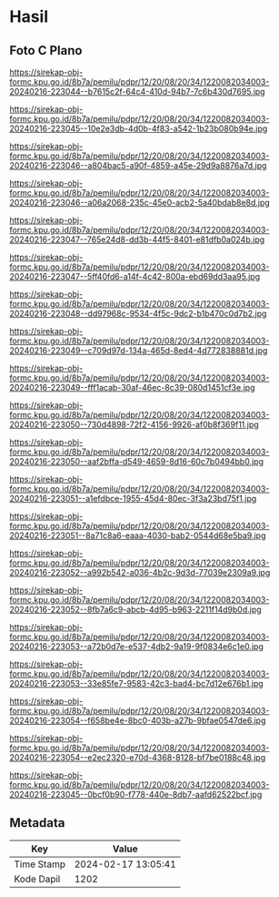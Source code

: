 # Hasil

## Foto C Plano

https://sirekap-obj-formc.kpu.go.id/8b7a/pemilu/pdpr/12/20/08/20/34/1220082034003-20240216-223044--b7615c2f-64c4-410d-94b7-7c6b430d7695.jpg

https://sirekap-obj-formc.kpu.go.id/8b7a/pemilu/pdpr/12/20/08/20/34/1220082034003-20240216-223045--10e2e3db-4d0b-4f83-a542-1b23b080b94e.jpg

https://sirekap-obj-formc.kpu.go.id/8b7a/pemilu/pdpr/12/20/08/20/34/1220082034003-20240216-223046--a804bac5-a90f-4859-a45e-29d9a8876a7d.jpg

https://sirekap-obj-formc.kpu.go.id/8b7a/pemilu/pdpr/12/20/08/20/34/1220082034003-20240216-223046--a06a2068-235c-45e0-acb2-5a40bdab8e8d.jpg

https://sirekap-obj-formc.kpu.go.id/8b7a/pemilu/pdpr/12/20/08/20/34/1220082034003-20240216-223047--765e24d8-dd3b-44f5-8401-e81dfb0a024b.jpg

https://sirekap-obj-formc.kpu.go.id/8b7a/pemilu/pdpr/12/20/08/20/34/1220082034003-20240216-223047--5ff40fd6-a14f-4c42-800a-ebd69dd3aa95.jpg

https://sirekap-obj-formc.kpu.go.id/8b7a/pemilu/pdpr/12/20/08/20/34/1220082034003-20240216-223048--dd97968c-9534-4f5c-9dc2-b1b470c0d7b2.jpg

https://sirekap-obj-formc.kpu.go.id/8b7a/pemilu/pdpr/12/20/08/20/34/1220082034003-20240216-223049--c709d97d-134a-465d-8ed4-4d772838881d.jpg

https://sirekap-obj-formc.kpu.go.id/8b7a/pemilu/pdpr/12/20/08/20/34/1220082034003-20240216-223049--fff1acab-30af-46ec-8c39-080d1451cf3e.jpg

https://sirekap-obj-formc.kpu.go.id/8b7a/pemilu/pdpr/12/20/08/20/34/1220082034003-20240216-223050--730d4898-72f2-4156-9926-af0b8f369f11.jpg

https://sirekap-obj-formc.kpu.go.id/8b7a/pemilu/pdpr/12/20/08/20/34/1220082034003-20240216-223050--aaf2bffa-d549-4659-8d16-60c7b0494bb0.jpg

https://sirekap-obj-formc.kpu.go.id/8b7a/pemilu/pdpr/12/20/08/20/34/1220082034003-20240216-223051--a1efdbce-1955-45d4-80ec-3f3a23bd75f1.jpg

https://sirekap-obj-formc.kpu.go.id/8b7a/pemilu/pdpr/12/20/08/20/34/1220082034003-20240216-223051--8a71c8a6-eaaa-4030-bab2-0544d68e5ba9.jpg

https://sirekap-obj-formc.kpu.go.id/8b7a/pemilu/pdpr/12/20/08/20/34/1220082034003-20240216-223052--a992b542-a036-4b2c-9d3d-77039e2309a9.jpg

https://sirekap-obj-formc.kpu.go.id/8b7a/pemilu/pdpr/12/20/08/20/34/1220082034003-20240216-223052--8fb7a6c9-abcb-4d95-b963-2211f14d9b0d.jpg

https://sirekap-obj-formc.kpu.go.id/8b7a/pemilu/pdpr/12/20/08/20/34/1220082034003-20240216-223053--a72b0d7e-e537-4db2-9a19-9f0834e6c1e0.jpg

https://sirekap-obj-formc.kpu.go.id/8b7a/pemilu/pdpr/12/20/08/20/34/1220082034003-20240216-223053--33e85fe7-9583-42c3-bad4-bc7d12e676b1.jpg

https://sirekap-obj-formc.kpu.go.id/8b7a/pemilu/pdpr/12/20/08/20/34/1220082034003-20240216-223054--f658be4e-8bc0-403b-a27b-9bfae0547de6.jpg

https://sirekap-obj-formc.kpu.go.id/8b7a/pemilu/pdpr/12/20/08/20/34/1220082034003-20240216-223054--e2ec2320-e70d-4368-8128-bf7be0188c48.jpg

https://sirekap-obj-formc.kpu.go.id/8b7a/pemilu/pdpr/12/20/08/20/34/1220082034003-20240216-223045--0bcf0b90-f778-440e-8db7-aafd62522bcf.jpg


## Metadata

| Key        | Value               |
| ---------- | ------------------- |
| Time Stamp | 2024-02-17 13:05:41 |
| Kode Dapil | 1202                |



